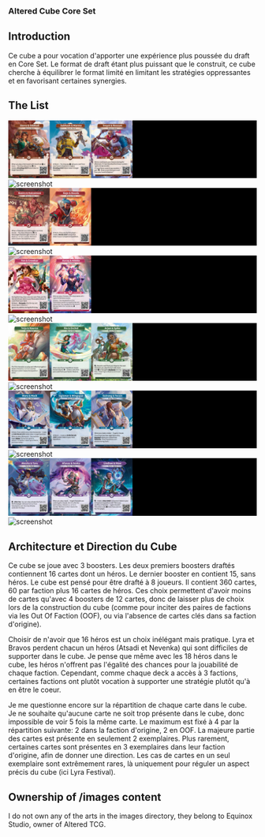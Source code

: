### Altered Cube Core Set

## Introduction

Ce cube a pour vocation d'apporter une expérience plus poussée du draft en Core
Set. Le format de draft étant plus puissant que le construit, ce cube cherche à
équilibrer le format limité en limitant les stratégies oppressantes et en
favorisant certaines synergies.

## The List

![screenshot](images/hero_axiom.jpg)
![screenshot](images/cube_axiom.jpg)
![screenshot](images/hero_bravos.jpg)
![screenshot](images/cube_bravos.jpg)
![screenshot](images/hero_lyra.jpg)
![screenshot](images/cube_lyra.jpg)
![screenshot](images/hero_muna.jpg)
![screenshot](images/cube_muna.jpg)
![screenshot](images/hero_ordis.jpg)
![screenshot](images/cube_ordis.jpg)
![screenshot](images/hero_yzmir.jpg)
![screenshot](images/cube_yzmir.jpg)

## Architecture et Direction du Cube

Ce cube se joue avec 3 boosters. Les deux premiers boosters draftés contiennent
16 cartes dont un héros. Le dernier booster en contient 15, sans héros. Le cube
est pensé pour être drafté à 8 joueurs. Il contient 360 cartes, 60 par faction
plus 16 cartes de héros. Ces choix permettent d'avoir moins de cartes qu'avec 4
boosters de 12 cartes, donc de laisser plus de choix lors de la construction du
cube (comme pour inciter des paires de factions via les Out Of Faction (OOF), ou
via l'absence de cartes clés dans sa faction d'origine).

Choisir de n'avoir que 16 héros est un choix inélégant mais pratique. Lyra et
Bravos perdent chacun un héros (Atsadi et Nevenka) qui sont difficiles de
supporter dans le cube. Je pense que même avec les 18 héros dans le cube, les
héros n'offrent pas l'égalité des chances pour la jouabilité de chaque faction.
Cependant, comme chaque deck a accès à 3 factions, certaines factions ont plutôt
vocation à supporter une stratégie plutôt qu'à en être le coeur.

Je me questionne encore sur la répartition de chaque carte dans le cube. Je ne
souhaite qu'aucune carte ne soit trop présente dans le cube, donc impossible de
voir 5 fois la même carte. Le maximum est fixé à 4 par la répartition suivante:
2 dans la faction d'origine, 2 en OOF. La majeure partie des cartes est présente
en seulement 2 exemplaires. Plus rarement, certaines cartes sont présentes en 3
exemplaires dans leur faction d'origine, afin de donner une direction. Les cas
de cartes en un seul exemplaire sont extrêmement rares, là uniquement pour
réguler un aspect précis du cube (ici Lyra Festival).

## Ownership of /images content

I do not own any of the arts in the images directory, they belong to Equinox
Studio, owner of Altered TCG.
